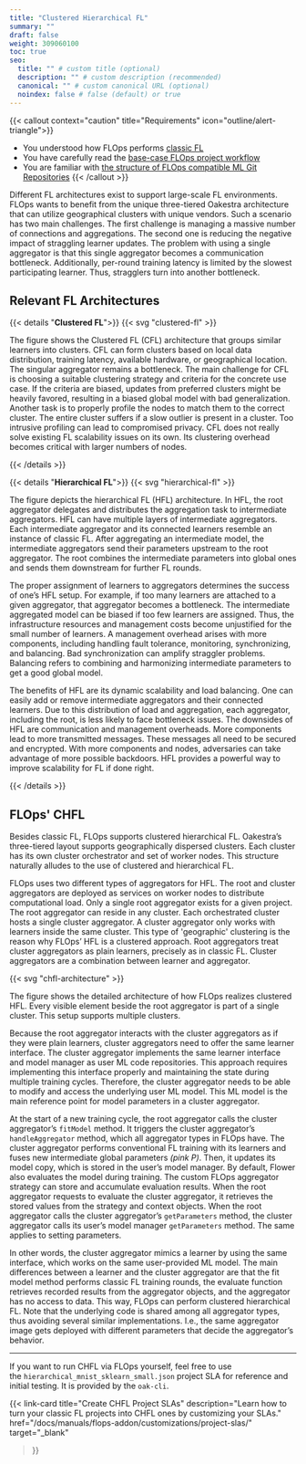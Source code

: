 ```yaml
---
title: "Clustered Hierarchical FL"
summary: ""
draft: false
weight: 309060100
toc: true
seo:
  title: "" # custom title (optional)
  description: "" # custom description (recommended)
  canonical: "" # custom canonical URL (optional)
  noindex: false # false (default) or true
---
```


{{< callout context="caution" title="Requirements" icon="outline/alert-triangle">}}
  - You understood how FLOps performs [classic FL](/docs/concepts/flops/fl-basics/)
  - You have carefully read the [base-case FLOps project workflow](/docs/manuals/flops-addon/flops-project-workflow/flops-projects-overview/)
  - You are familiar with [the structure of FLOps compatible ML Git Repositories](/docs/manuals/flops-addon/customizations/ml-git-repositories/)
{{< /callout >}}

Different FL architectures exist to support large-scale FL environments.
FLOps wants to benefit from the unique three-tiered Oakestra architecture that can utilize geographical clusters with unique vendors.
Such a scenario has two main challenges.
The first challenge is managing a massive number of connections and aggregations.
The second one is reducing the negative impact of straggling learner updates.
The problem with using a single aggregator is that this single aggregator becomes a communication bottleneck.
Additionally, per-round training latency is limited by the slowest participating learner.
Thus, stragglers turn into another bottleneck.

## Relevant FL Architectures

{{< details "**Clustered FL**">}}
  {{< svg "clustered-fl" >}}

  The figure shows the Clustered FL (CFL) architecture that groups similar learners into clusters.
  CFL can form clusters based on local data distribution, training latency, available hardware, or geographical location.
  The singular aggregator remains a bottleneck.
  The main challenge for CFL is choosing a suitable clustering strategy and criteria for the concrete use case.
  If the criteria are biased, updates from preferred clusters might be heavily favored, resulting in a biased global model with bad generalization.
  Another task is to properly profile the nodes to match them to the correct cluster.
  The entire cluster suffers if a slow outlier is present in a cluster.
  Too intrusive profiling can lead to compromised privacy.
  CFL does not really solve existing FL scalability issues on its own.
  Its clustering overhead becomes critical with larger numbers of nodes.

{{< /details >}}


{{< details "**Hierarchical FL**">}}
  {{< svg "hierarchical-fl" >}}

  The figure depicts the hierarchical FL (HFL) architecture.
  In HFL, the root aggregator delegates and distributes the aggregation task to intermediate aggregators.
  HFL can have multiple layers of intermediate aggregators.
  Each intermediate aggregator and its connected learners resemble an instance of classic FL.
  After aggregating an intermediate model, the intermediate aggregators send their parameters upstream to the root aggregator.
  The root combines the intermediate parameters into global ones and sends them downstream for further FL rounds.

  The proper assignment of learners to aggregators determines the success of one’s HFL setup.
  For example, if too many learners are attached to a given aggregator, that aggregator becomes a bottleneck.
  The intermediate aggregated model can be biased if too few learners are assigned.
  Thus, the infrastructure resources and management costs become unjustified for the small number of learners.
  A management overhead arises with more components, including handling fault tolerance, monitoring, synchronizing, and balancing.
  Bad synchronization can amplify straggler problems.
  Balancing refers to combining and harmonizing intermediate parameters to get a good global model.

  The benefits of HFL are its dynamic scalability and load balancing.
  One can easily add or remove intermediate aggregators and their connected learners.
  Due to this distribution of load and aggregation, each aggregator, including the root, is less likely to face bottleneck issues.
  The downsides of HFL are communication and management overheads.
  More components lead to more transmitted messages.
  These messages all need to be secured and encrypted.
  With more components and nodes, adversaries can take advantage of more possible backdoors.
  HFL provides a powerful way to improve scalability for FL if done right.

{{< /details >}}

## FLOps' CHFL

Besides classic FL, FLOps supports clustered hierarchical FL.
Oakestra’s three-tiered layout supports geographically dispersed clusters.
Each cluster has its own cluster orchestrator and set of worker nodes.
This structure naturally alludes to the use of clustered and hierarchical FL.

FLOps uses two different types of aggregators for HFL.
The root and cluster aggregators are deployed as services on worker nodes to distribute computational load.
Only a single root aggregator exists for a given project.
The root aggregator can reside in any cluster.
Each orchestrated cluster hosts a single cluster aggregator.
A cluster aggregator only works with learners inside the same cluster.
This type of 'geographic' clustering is the reason why FLOps’ HFL is a clustered approach.
Root aggregators treat cluster aggregators as plain learners, precisely as in classic FL.
Cluster aggregators are a combination between learner and aggregator.

{{< svg "chfl-architecture" >}}

The figure shows the detailed architecture of how FLOps realizes clustered HFL.
Every visible element beside the root aggregator is part of a single cluster.
This setup supports multiple clusters.

Because the root aggregator interacts with the cluster aggregators as if they were plain learners, cluster aggregators need to offer the same learner interface.
The cluster aggregator implements the same learner interface and model manager as user ML code repositories.
This approach requires implementing this interface properly and maintaining the state during multiple training cycles.
Therefore, the cluster aggregator needs to be able to modify and access the underlying user ML model.
This ML model is the main reference point for model parameters in a cluster aggregator.

At the start of a new training cycle, the root aggregator calls the cluster aggregator’s `fitModel` method.
It triggers the cluster aggregator’s `handleAggregator` method, which all aggregator types in FLOps have.
The cluster aggregator performs conventional FL training with its learners and fuses new intermediate global parameters *(pink P)*.
Then, it updates its model copy, which is stored in the user’s model manager.
By default, Flower also evaluates the model during training.
The custom FLOps aggregator strategy can store and accumulate evaluation results.
When the root aggregator requests to evaluate the cluster aggregator, it retrieves the stored values from the strategy and context objects.
When the root aggregator calls the cluster aggregator’s `getParameters` method, the cluster aggregator calls its user’s model manager `getParameters` method.
The same applies to setting parameters.

In other words, the cluster aggregator mimics a learner by using the same interface, which works on the same user-provided ML model.
The main differences between a learner and the cluster aggregator are that the fit model method performs classic FL training rounds, the evaluate function retrieves recorded results from the aggregator objects, and the aggregator has no access to data.
This way, FLOps can perform clustered hierarchical FL.
Note that the underlying code is shared among all aggregator types, thus avoiding several similar implementations.
I.e., the same aggregator image gets deployed with different parameters that decide the aggregator’s behavior.

---

If you want to run CHFL via FLOps yourself, feel free to use the `hierarchical_mnist_sklearn_small.json` project SLA for reference and initial testing.
It is provided by the `oak-cli`.

{{< link-card
  title="Create CHFL Project SLAs"
  description="Learn how to turn your classic FL projects into CHFL ones by customizing your SLAs."
  href="/docs/manuals/flops-addon/customizations/project-slas/"
  target="_blank"
>}}
